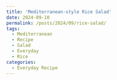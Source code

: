 ```yaml
---
title: 'Mediterranean-style Rice Salad'
date: 2024-09-10
permalink: /posts/2024/09/rice-salad/
tags:
  - Mediterranean
  - Recipe
  - Salad
  - Everyday
  - Rice
categories:
  - Everyday Recipe
---
```


